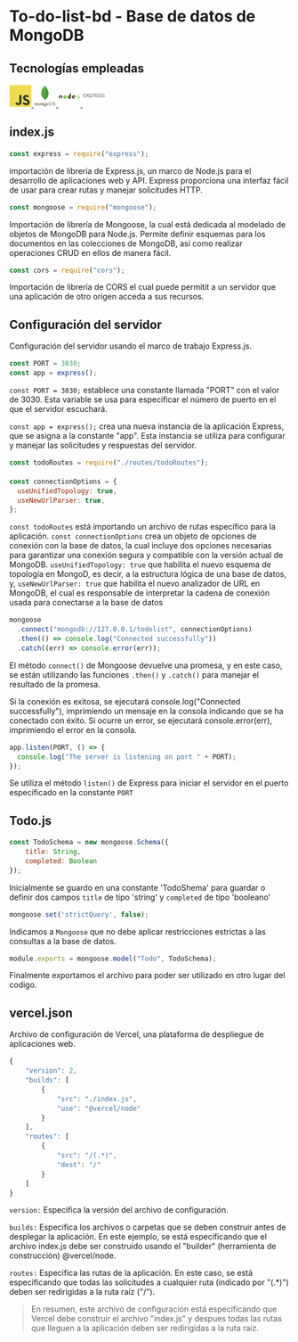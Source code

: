 # To-do-list-bd - Base de datos de MongoDB

## Tecnologías empleadas

<p align="left"> 
<a href="https://developer.mozilla.org/en-US/docs/Web/JavaScript" target="_blank" rel="noreferrer"> <img src="https://raw.githubusercontent.com/devicons/devicon/master/icons/javascript/javascript-original.svg" alt="javascript" width="40" height="40"/> </a> 
<a href="https://www.mongodb.com/" target="_blank" rel="noreferrer"> <img src="https://raw.githubusercontent.com/devicons/devicon/master/icons/mongodb/mongodb-original-wordmark.svg" alt="mongodb" width="40" height="40"/> </a> 
<a href="https://nodejs.org" target="_blank" rel="noreferrer"> <img src="https://raw.githubusercontent.com/devicons/devicon/master/icons/nodejs/nodejs-original-wordmark.svg" alt="nodejs" width="40" height="40"/> </a> 
<a href="https://expressjs.com" target="_blank" rel="noreferrer"> <img src="https://raw.githubusercontent.com/devicons/devicon/master/icons/express/express-original-wordmark.svg" alt="express" width="40" height="40"/> </a> 
</p>

## index.js
```javascript
const express = require("express");
```
importación de librería de Express.js, un marco de Node.js para el desarrollo de aplicaciones web y API. Express proporciona una interfaz fácil de usar para crear rutas y manejar solicitudes HTTP.

```javascript
const mongoose = require("mongoose");
```
Importación de librería de Mongoose, la cual está dedicada al modelado de objetos de MongoDB para Node.js. Permite definir esquemas para los documentos en las colecciones de MongoDB, así como realizar operaciones CRUD en ellos de manera fácil.

```javascript
const cors = require("cors");
```
Importación de librería de CORS el cual puede permitit a un servidor que una aplicación de otro origen acceda a sus recursos.
 
## Configuración del servidor

Configuración del servidor usando el marco de trabajo Express.js.
```javascript
const PORT = 3030;
const app = express();
```
`const PORT = 3030;` establece una constante llamada "PORT" con el valor de 3030. Esta variable se usa para especificar el número de puerto en el que el servidor escuchará.

`const app = express();` crea una nueva instancia de la aplicación Express, que se asigna a la constante "app". Esta instancia se utiliza para configurar y manejar las solicitudes y respuestas del servidor.

```javascript
const todoRoutes = require("./routes/todoRoutes");

const connectionOptions = {
  useUnifiedTopology: true,
  useNewUrlParser: true,
};
```
`const todoRoutes` está importando un archivo de rutas específico para la aplicación. 
`const connectionOptions` crea un objeto de opciones de conexión con la base de datos, la cual incluye dos opciones necesarias para garantizar una conexión segura y compatible con la versión actual de MongoDB. `useUnifiedTopology: true` que habilita el nuevo esquema de topología en MongoD, es decir, a la estructura lógica de una base de datos, y, `useNewUrlParser: true` que habilita el nuevo analizador de URL en MongoDB, el cual es responsable de interpretar la cadena de conexión usada para conectarse a la base de datos

```javascript
mongoose
  .connect("mongodb://127.0.0.1/todolist", connectionOptions)
  .then(() => console.log("Connected successfully"))
  .catch((err) => console.error(err));
```
El método `connect()` de Mongoose devuelve una promesa, y en este caso, se están utilizando las funciones `.then()` y `.catch()` para manejar el resultado de la promesa.

Si la conexión es exitosa, se ejecutará console.log("Connected successfully"), imprimiendo un mensaje en la consola indicando que se ha conectado con éxito. Si ocurre un error, se ejecutará console.error(err), imprimiendo el error en la consola.

```javascript
app.listen(PORT, () => {
  console.log("The server is listening on port " + PORT);
});
```
Se utiliza el método `listen()` de Express para iniciar el servidor en el puerto especificado en la constante `PORT`

## Todo.js
```javascript
const TodoSchema = new mongoose.Schema({
    title: String,
    completed: Boolean
});
```
Inicialmente se guardo en una constante 'TodoShema' para guardar o definir dos campos `title` de tipo 'string' y `completed` de tipo 'booleano'
```javascript
mongoose.set('strictQuery', false);
```
Indicamos a `Mongoose` que no debe aplicar restricciones estrictas a las consultas a la base de datos.
```javascript
module.exports = mongoose.model("Todo", TodoSchema);
```
Finalmente exportamos el archivo para poder ser utilizado en otro lugar del codigo.

## vercel.json

Archivo de configuración de Vercel, una plataforma de despliegue de aplicaciones web. 

```javascript
{
    "version": 2,
    "builds": [
        {
            "src": "./index.js",
            "use": "@vercel/node"
        }
    ],
    "routes": [
        {
            "src": "/(.*)",
            "dest": "/"
        }
    ]
}
```

`version:` Especifica la versión del archivo de configuración.

`builds:` Especifica los archivos o carpetas que se deben construir antes de desplegar la aplicación. En este ejemplo, se está especificando que el archivo index.js debe ser construido usando el "builder" (herramienta de construcción) @vercel/node.

`routes:` Especifica las rutas de la aplicación. En este caso, se está especificando que todas las solicitudes a cualquier ruta (indicado por "(.*)") deben ser redirigidas a la ruta raíz ("/").

>En resumen, este archivo de configuración está especificando que Vercel debe construir el archivo "index.js" y despues todas las rutas que lleguen a la aplicación deben ser redirigidas a la ruta raíz.
